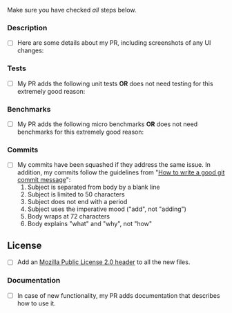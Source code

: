 Make sure you have checked _all_ steps below.


### Description
- [ ] Here are some details about my PR, including screenshots of any UI changes:


### Tests
- [ ] My PR adds the following unit tests __OR__ does not need testing for this extremely good reason:


### Benchmarks
- [ ] My PR adds the following micro benchmarks __OR__ does not need benchmarks for this extremely good reason:


### Commits
- [ ] My commits have been squashed if they address the same issue. In addition, my commits follow the guidelines from "[How to write a good git commit message](http://chris.beams.io/posts/git-commit/)":
    1. Subject is separated from body by a blank line
    2. Subject is limited to 50 characters
    3. Subject does not end with a period
    4. Subject uses the imperative mood ("add", not "adding")
    5. Body wraps at 72 characters
    6. Body explains "what" and "why", not "how"


## License
- [ ] Add an [Mozilla Public License 2.0 header](http://mozilla.org/MPL/2.0/) to all the new files.


### Documentation
- [ ] In case of new functionality, my PR adds documentation that describes how to use it.
